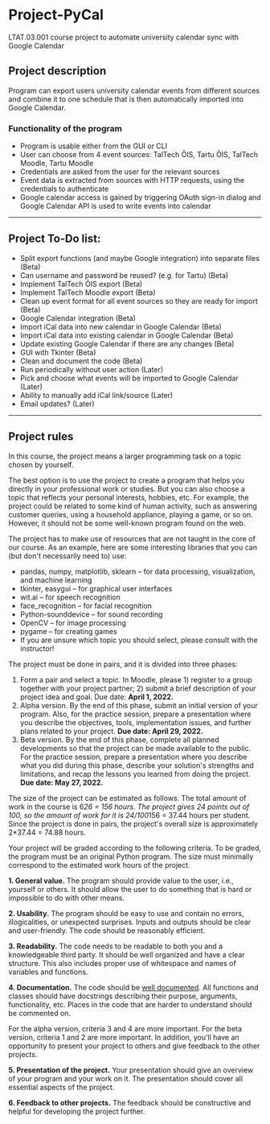 # Project-PyCal
LTAT.03.001 course project to automate university calendar sync with Google Calendar

## Project description
Program can export users university calendar events from different sources and combine it to one schedule that is then automatically imported into Google Calendar.

### Functionality of the program
- Program is usable either from the GUI or CLI
- User can choose from 4 event sources: TalTech ÕIS, Tartu ÕIS, TalTech Moodle, Tartu Moodle
- Credentials are asked from the user for the relevant sources
- Event data is extracted from sources with HTTP requests, using the credentials to authenticate
- Google calendar access is gained by triggering OAuth sign-in dialog and Google Calendar API is used to write events into calendar

---

## Project To-Do list:

- Split export functions (and maybe Google integration) into separate files (Beta)
- Can username and password be reused? (e.g. for Tartu) (Beta)
- Implement TalTech ÕIS export (Beta)
- Implement TalTech Moodle export (Beta)
- Clean up event format for all event sources so they are ready for import (Beta)
- Google Calendar integration (Beta)
- Import iCal data into new calendar in Google Calendar (Beta)
- Import iCal data into existing calendar in Google Calendar (Beta)
- Update existing Google Calendar if there are any changes (Beta)
- GUI with Tkinter (Beta)
- Clean and document the code (Beta)
- Run periodically without user action (Later)
- Pick and choose what events will be imported to Google Calendar (Later)
- Ability to manually add iCal link/source (Later)
- Email updates? (Later)

---

## Project rules
In this course, the project means a larger programming task on a topic chosen by yourself.

The best option is to use the project to create a program that helps you directly in your professional work or studies. But you can also choose a topic that reflects your personal interests, hobbies, etc. For example, the project could be related to some kind of human activity, such as answering customer queries, using a household appliance, playing a game, or so on. However, it should not be some well-known program found on the web.

The project has to make use of resources that are not taught in the core of our course. As an example, here are some interesting libraries that you can (but don't necessarily need to) use:

- pandas, numpy, matplotlib, sklearn – for data processing, visualization, and machine learning
- tkinter, easygui – for graphical user interfaces
- wit.ai – for speech recognition
- face_recognition – for facial recognition
- Python-sounddevice – for sound recording
- OpenCV – for image processing
- pygame – for creating games
- If you are unsure which topic you should select, please consult with the instructor!

The project must be done in pairs, and it is divided into three phases:

1. Form a pair and select a topic. In Moodle, please 1) register to a group together with your project partner; 2) submit a brief description of your project idea and goal. Due date: **April 1, 2022.**
2. Alpha version. By the end of this phase, submit an initial version of your program. Also, for the practice session, prepare a presentation where you describe the objectives, tools, implementation issues, and further plans related to your project.  **Due date: April 29, 2022.**
3. Beta version. By the end of this phase, complete all planned developments so that the project can be made available to the public. For the practice session, prepare a presentation where you describe what you did during this phase, describe your solution's strengths and limitations, and recap the lessons you learned from doing the project. **Due date: May 27, 2022.**

The size of the project can be estimated as follows. The total amount of work in the course is 6*26 = 156 hours. The project gives 24 points out of 100, so the amount of work for it is 24/100*156 = 37.44 hours per student. Since the project is done in pairs, the project's overall size is approximately 2*37.44 = 74.88 hours.

Your project will be graded according to the following criteria. To be graded, the program must be an original Python program. The size must minimally correspond to the estimated work hours of the project.

**1. General value.** The program should provide value to the user, i.e., yourself or others. It should allow the user to do something that is hard or impossible to do with other means.

**2. Usability.** The program should be easy to use and contain no errors, illogicalities, or unexpected surprises. Inputs and outputs should be clear and user-friendly. The code should be reasonably efficient.

**3. Readability.** The code needs to be readable to both you and a knowledgeable third party. It should be well organized and have a clear structure. This also includes proper use of whitespace and names of variables and functions.

**4. Documentation.** The code should be [well documented](https://realpython.com/documenting-python-code/). All functions and classes should have docstrings describing their purpose, arguments, functionality, etc. Places in the code that are harder to understand should be commented on.

For the alpha version, criteria 3 and 4 are more important. For the beta version, criteria 1 and 2 are more important.
In addition, you'll have an opportunity to present your project to others and give feedback to the other projects.

**5. Presentation of the project.** Your presentation should give an overview of your program and your work on it. The presentation should cover all essential aspects of the project.

**6. Feedback to other projects.** The feedback should be constructive and helpful for developing the project further.
